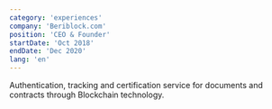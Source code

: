 ```yaml
---
category: 'experiences'
company: 'Beriblock.com'
position: 'CEO & Founder'
startDate: 'Oct 2018'
endDate: 'Dec 2020'
lang: 'en'
---
```


Authentication, tracking and certification service for documents and contracts through Blockchain technology.

